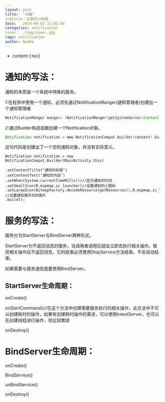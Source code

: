 ```yaml
---
layout: post
title:  "小结"
subtitle：文章的小标题
date:   2019-08-02 22:02:54
categories: notification
cover：../img/cover.jpg
tags: notification
author: NanKe
---
```

* content
{:toc}


# 通知的写法：

通知的本质是一个系统中特殊的服务。

1:在程序中使用一个通知，必须先通过NotificationManger(通知管理者)创建出一个通知管理者

```java
NotificationManger manger= (NotificationManger)getSystemServer(Context.NOTIFICATION_SERVICE);
```

2:通过Builder构造函数创建一个Notification对象。

```java
Notification notification = new NotificationCompat.Builder(content).build();//content为上下文对象，比如填写MainActivity.this
```

这句代码是创建出了一个空的通知对象，并没有实际意义。

```
Notification notification = new NotificationCompat.Builder(MainActivity.this)

.setContentTitle("通知的标题")
.setContentText("通知的内容")
.setWhen(System.currentTimeMills())//显示通知的时间
.setSmallIcon(R.mipmap.ic_launcher)//设置通知的小图标
.setLargeIcon(BitmapFactory.decodeResource(getResources(),R.mipmap.ic_launcher_round))
//设置通知展开后的图片
.build();
```





# 服务的写法：

服务分为StartServer与BindServer两种形式。

StartServer为不返回消息的服务，当调用者调用后就会立即去执行相关操作。做完相关操作后不返回消息。它的结束必须使用StopService方法结束。不会自动结束。

如果需要与服务通信就要使用BindServer。

## StartServer生命周期：

onCreate()

onStartCommand()//在这个方法中创建需要服务执行的相关操作，此方法中不可以创建耗时的操作，如果有创建耗时操作的需求，可以使用IntentServer，也可以在创建线程进行操作，但比较繁琐

onDestroy()



# BindServer生命周期：

onCreate()

BindService()

unBindService()

onDestroy()

